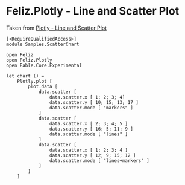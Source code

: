 # Feliz.Plotly - Line and Scatter Plot

Taken from [Plotly - Line and Scatter Plot](https://plot.ly/javascript/line-and-scatter/)

```fsharp:plotly-examples-scatterchart
[<RequireQualifiedAccess>]
module Samples.ScatterChart

open Feliz
open Feliz.Plotly
open Fable.Core.Experimental

let chart () =
    Plotly.plot [
        plot.data [
            data.scatter [
                data.scatter.x [ 1; 2; 3; 4]
                data.scatter.y [ 10; 15; 13; 17 ]
                data.scatter.mode [ "markers" ]
            ]
            data.scatter [
                data.scatter.x [ 2; 3; 4; 5 ]
                data.scatter.y [ 16; 5; 11; 9 ]
                data.scatter.mode [ "lines" ]
            ]
            data.scatter [
                data.scatter.x [ 1; 2; 3; 4 ]
                data.scatter.y [ 12; 9; 15; 12 ]
                data.scatter.mode [ "lines+markers" ]
            ]
        ]
    ]
```